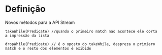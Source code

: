 # Definição

Novos métodos para a API Stream

```
takeWhile(Predicate) //quando o primeiro match nao acontece ele corta a impressão da lista

dropWhile(Predicate) // é o oposto do takeWhile, despreza o primiero match e o resto dos elementos é exibido
```